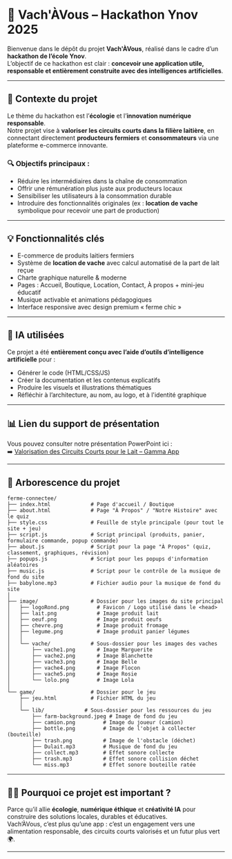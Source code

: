
# 🐄 Vach'ÀVous – Hackathon Ynov 2025

Bienvenue dans le dépôt du projet **Vach'ÀVous**, réalisé dans le cadre d’un **hackathon de l’école Ynov**.  
L’objectif de ce hackathon est clair : **concevoir une application utile, responsable et entièrement construite avec des intelligences artificielles**.

---

## 🌱 Contexte du projet

Le thème du hackathon est l’**écologie** et l’**innovation numérique responsable**.  
Notre projet vise à **valoriser les circuits courts dans la filière laitière**, en connectant directement **producteurs fermiers** et **consommateurs** via une plateforme e-commerce innovante.

### 🔍 Objectifs principaux :
- Réduire les intermédiaires dans la chaîne de consommation
- Offrir une rémunération plus juste aux producteurs locaux
- Sensibiliser les utilisateurs à la consommation durable
- Introduire des fonctionnalités originales (ex : **location de vache** symbolique pour recevoir une part de production)

---

## 💡 Fonctionnalités clés

- E-commerce de produits laitiers fermiers
- Système de **location de vache** avec calcul automatisé de la part de lait reçue
- Charte graphique naturelle & moderne
- Pages : Accueil, Boutique, Location, Contact, À propos + mini-jeu éducatif
- Musique activable et animations pédagogiques
- Interface responsive avec design premium « ferme chic »

---

## 🧠 IA utilisées

Ce projet a été **entièrement conçu avec l’aide d’outils d’intelligence artificielle** pour :
- Générer le code (HTML/CSS/JS)
- Créer la documentation et les contenus explicatifs
- Produire les visuels et illustrations thématiques
- Réfléchir à l’architecture, au nom, au logo, et à l'identité graphique

---

## 📊 Lien du support de présentation

Vous pouvez consulter notre présentation PowerPoint ici :  
➡️ [Valorisation des Circuits Courts pour le Lait – Gamma App](https://gamma.app/docs/Valorisation-des-Circuits-Courts-pour-le-Lait-4n0efmkqht4w0nd)

---

## 📂 Arborescence du projet

```
ferme-connectee/
├── index.html             # Page d'accueil / Boutique
├── about.html             # Page "À Propos" / "Notre Histoire" avec le quiz
├── style.css              # Feuille de style principale (pour tout le site + jeu)
├── script.js              # Script principal (produits, panier, formulaire commande, popup commande)
├── about.js               # Script pour la page "À Propos" (quiz, classement, graphiques, révision)
├── popups.js              # Script pour les popups d'information aléatoires
├── music.js               # Script pour le contrôle de la musique de fond du site
├── babylone.mp3           # Fichier audio pour la musique de fond du site
│
├── image/                 # Dossier pour les images du site principal
│   ├── logoRond.png         # Favicon / Logo utilisé dans le <head>
│   ├── lait.png             # Image produit lait
│   ├── oeuf.png             # Image produit oeufs
│   ├── chevre.png           # Image produit fromage
│   ├── legume.png           # Image produit panier légumes
│   │
│   └── vache/             # Sous-dossier pour les images des vaches
│       ├── vache1.png       # Image Marguerite
│       ├── vache2.png       # Image Blanchette
│       ├── vache3.png       # Image Belle
│       ├── vache4.png       # Image Flocon
│       ├── vache5.png       # Image Rosie
│       └── lolo.png         # Image Lola
│
└── game/                  # Dossier pour le jeu
    ├── jeu.html           # Fichier HTML du jeu
    │
    └── lib/             # Sous-dossier pour les ressources du jeu
        ├── farm-background.jpeg # Image de fond du jeu
        ├── camion.png         # Image du joueur (camion)
        ├── bottle.png         # Image de l'objet à collecter (bouteille)
        ├── trash.png          # Image de l'obstacle (déchet)
        ├── Dulait.mp3         # Musique de fond du jeu
        ├── collect.mp3        # Effet sonore collecte
        ├── trash.mp3          # Effet sonore collision déchet
        └── miss.mp3           # Effet sonore bouteille ratée
```

---

## 👨‍🌾 Pourquoi ce projet est important ?

Parce qu’il allie **écologie**, **numérique éthique** et **créativité IA** pour construire des solutions locales, durables et éducatives.  
Vach’ÀVous, c’est plus qu’une app : c’est un engagement vers une alimentation responsable, des circuits courts valorisés et un futur plus vert 🌍.

---

